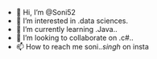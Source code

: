 - 👋 Hi, I’m @Soni52
- 👀 I’m interested in .data sciences.
- 🌱 I’m currently learning .Java..
- 💞️ I’m looking to collaborate on .c#..
- 📫 How to reach me soni._.singh_  on insta

<!---
Soni52/Soni52 is a ✨ special ✨ repository because its `README.md` (this file) appears on your GitHub profile.
You can click the Preview link to take a look at your changes.
--->
